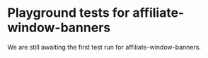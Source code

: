 # Playground tests for affiliate-window-banners
We are still awaiting the first test run for affiliate-window-banners.
